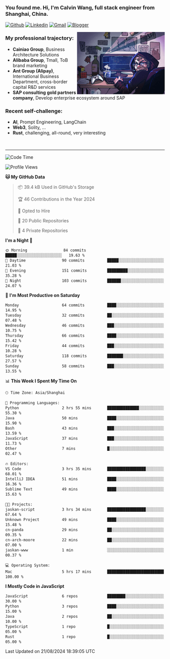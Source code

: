 <!-- Greeting -->
### You found me. Hi, I'm Calvin Wang, full stack engineer from Shanghai, China.

[![Github](https://img.shields.io/badge/-Github-000?style=flat&logo=Github&logoColor=white)](https://github.com/wangjunneil)
[![Linkedin](https://img.shields.io/badge/-LinkedIn-blue?style=flat&logo=Linkedin&logoColor=white)](https://www.linkedin.com/in/wangjunneil/)
[![Gmail](https://img.shields.io/badge/-Gmail-c14438?style=flat&logo=Gmail&logoColor=white)](mailto:wangjunneil@gmail.com)
[![Blogger](https://img.shields.io/badge/-Blogger-gray?style=flat&logo=Blogger&logoColor=white)](https://www.wangjun.dev)

<!--Introduction -->

<img align="right" alt="img" src="https://raw.githubusercontent.com/wangjunneil/wangjunneil/main/imgs/cover_image.png" width="55%" height="auto" />

### My professional trajectory: 
- **Cainiao Group**, Business Architecture Solutions
- **Alibaba Group**, Tmall, ToB brand marketing
- **Ant Group (Alipay)**, International Business Department, cross-border capital R&D services
- **SAP consulting gold partners company**, Develop enterprise ecosystem around SAP
### Recent self-challenge:
- **AI**, Prompt Engineering, LangChain
- **Web3**, Solity, ...
- **Rust**, challenging, all-round, very interesting

<br/>

---
<!-- Your badges -->

<!--START_SECTION:waka-->
![Code Time](http://img.shields.io/badge/Code%20Time-242%20hrs%2013%20mins-blue)

![Profile Views](http://img.shields.io/badge/Profile%20Views-0-blue)

**🐱 My GitHub Data** 

> 📦 39.4 kB Used in GitHub's Storage 
 > 
> 🏆 46 Contributions in the Year 2024
 > 
> 💼 Opted to Hire
 > 
> 📜 20 Public Repositories 
 > 
> 🔑 4 Private Repositories 
 > 
**I'm a Night 🦉** 

```text
🌞 Morning                84 commits          █████░░░░░░░░░░░░░░░░░░░░   19.63 % 
🌆 Daytime                90 commits          █████░░░░░░░░░░░░░░░░░░░░   21.03 % 
🌃 Evening                151 commits         █████████░░░░░░░░░░░░░░░░   35.28 % 
🌙 Night                  103 commits         ██████░░░░░░░░░░░░░░░░░░░   24.07 % 
```
📅 **I'm Most Productive on Saturday** 

```text
Monday                   64 commits          ████░░░░░░░░░░░░░░░░░░░░░   14.95 % 
Tuesday                  32 commits          ██░░░░░░░░░░░░░░░░░░░░░░░   07.48 % 
Wednesday                46 commits          ███░░░░░░░░░░░░░░░░░░░░░░   10.75 % 
Thursday                 66 commits          ████░░░░░░░░░░░░░░░░░░░░░   15.42 % 
Friday                   44 commits          ███░░░░░░░░░░░░░░░░░░░░░░   10.28 % 
Saturday                 118 commits         ███████░░░░░░░░░░░░░░░░░░   27.57 % 
Sunday                   58 commits          ███░░░░░░░░░░░░░░░░░░░░░░   13.55 % 
```


📊 **This Week I Spent My Time On** 

```text
🕑︎ Time Zone: Asia/Shanghai

💬 Programming Languages: 
Python                   2 hrs 55 mins       ██████████████░░░░░░░░░░░   55.30 % 
Java                     50 mins             ████░░░░░░░░░░░░░░░░░░░░░   15.90 % 
Bash                     43 mins             ███░░░░░░░░░░░░░░░░░░░░░░   13.59 % 
JavaScript               37 mins             ███░░░░░░░░░░░░░░░░░░░░░░   11.73 % 
Other                    7 mins              █░░░░░░░░░░░░░░░░░░░░░░░░   02.47 % 

🔥 Editors: 
VS Code                  3 hrs 35 mins       █████████████████░░░░░░░░   68.01 % 
IntelliJ IDEA            51 mins             ████░░░░░░░░░░░░░░░░░░░░░   16.36 % 
Sublime Text             49 mins             ████░░░░░░░░░░░░░░░░░░░░░   15.63 % 

🐱‍💻 Projects: 
jaskan-script            3 hrs 34 mins       █████████████████░░░░░░░░   67.64 % 
Unknown Project          49 mins             ████░░░░░░░░░░░░░░░░░░░░░   15.48 % 
cn-panda                 29 mins             ██░░░░░░░░░░░░░░░░░░░░░░░   09.35 % 
cn-arch-moore            22 mins             ██░░░░░░░░░░░░░░░░░░░░░░░   07.00 % 
jaskan-www               1 min               ░░░░░░░░░░░░░░░░░░░░░░░░░   00.37 % 

💻 Operating System: 
Mac                      5 hrs 17 mins       █████████████████████████   100.00 % 
```

**I Mostly Code in JavaScript** 

```text
JavaScript               6 repos             ████████░░░░░░░░░░░░░░░░░   30.00 % 
Python                   3 repos             ████░░░░░░░░░░░░░░░░░░░░░   15.00 % 
Java                     2 repos             ██░░░░░░░░░░░░░░░░░░░░░░░   10.00 % 
TypeScript               1 repo              █░░░░░░░░░░░░░░░░░░░░░░░░   05.00 % 
Rust                     1 repo              █░░░░░░░░░░░░░░░░░░░░░░░░   05.00 % 
```




 Last Updated on 21/08/2024 18:39:05 UTC
<!--END_SECTION:waka-->
